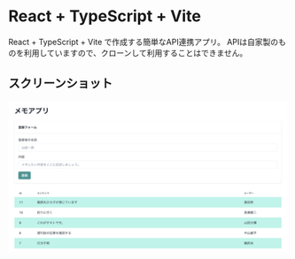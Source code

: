 # React + TypeScript + Vite

React + TypeScript + Vite で作成する簡単なAPI連携アプリ。
APIは自家製のものを利用していますので、クローンして利用することはできません。

## スクリーンショット

![スクリーンショット](./screenShot.png) 
